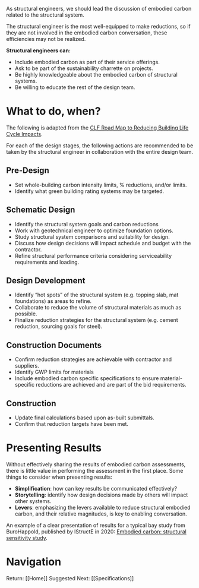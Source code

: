 As structural engineers, we should lead the discussion of embodied carbon related to the structural system.

The structural engineer is the most well-equipped to make reductions, so if they are not involved in the embodied carbon conversation, these efficiencies may not be realized.

**Structural engineers can:**
- Include embodied carbon as part of their service offerings.
- Ask to be part of the sustainability charrette on projects.
- Be highly knowledgeable about the embodied carbon of structural systems.
- Be willing to educate the rest of the design team.

# What to do, when?
The following is adapted from the [CLF Road Map to Reducing Building Life Cycle Impacts](https://carbonleadershipforum.org/lca-practice-guide/).

For each of the design stages, the following actions are recommended to be taken by the structural engineer in collaboration with the entire design team.
## Pre-Design
- Set whole-building carbon intensity limits, % reductions, and/or limits.
- Identify what green building rating systems may be targeted.
## Schematic Design
- Identify the structural system goals and carbon reductions
- Work with geotechnical engineer to optimize foundation options.
- Study structural system comparisons and suitability for design.
- Discuss how design decisions will impact schedule and budget with the contractor.
- Refine structural performance criteria considering serviceability requirements and loading.
## Design Development
- Identify “hot spots” of the structural system (e.g. topping slab, mat foundations) as areas to refine.
- Collaborate to reduce the volume of structural materials as much as possible.
- Finalize reduction strategies for the structural system (e.g. cement reduction, sourcing goals for steel).
## Construction Documents
- Confirm reduction strategies are achievable with contractor and suppliers.
- Identify GWP limits for materials
- Include embodied carbon specific specifications to ensure material-specific reductions are achieved and are part of the bid requirements.
## Construction
- Update final calculations based upon as-built submittals.
- Confirm that reduction targets have been met.

# Presenting Results
Without effectively sharing the results of embodied carbon assessments, there is little value in performing the assessment in the first place. Some things to consider when presenting results:
- **Simplification**: how can key results be communicated effectively?
- **Storytelling**: identify how design decisions made by others will impact other systems.
- **Levers**: emphasizing the levers available to reduce structural embodied carbon, and their relative magnitudes, is key to enabling conversation.

An example of a clear presentation of results for a typical bay study from BuroHappold, published by IStructE in 2020: [Embodied carbon: structural sensitivity study](https://www.istructe.org/resources/case-study/embodied-carbon-structural-sensitivity-study/).

# Navigation
Return: [[Home]]
Suggested Next: [[Specifications]]
